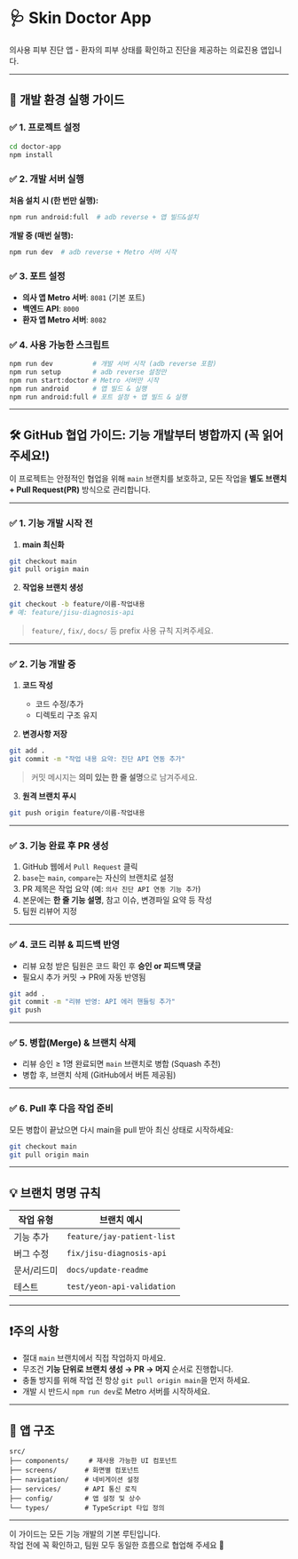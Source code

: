 # 🩺 Skin Doctor App

의사용 피부 진단 앱 - 환자의 피부 상태를 확인하고 진단을 제공하는 의료진용 앱입니다.

---

## 🚀 개발 환경 실행 가이드

### ✅ 1. 프로젝트 설정

```bash
cd doctor-app
npm install
```

### ✅ 2. 개발 서버 실행

**처음 설치 시 (한 번만 실행):**
```bash
npm run android:full  # adb reverse + 앱 빌드&설치
```

**개발 중 (매번 실행):**
```bash
npm run dev  # adb reverse + Metro 서버 시작
```

### ✅ 3. 포트 설정

- **의사 앱 Metro 서버**: `8081` (기본 포트)
- **백엔드 API**: `8000`
- **환자 앱 Metro 서버**: `8082`

### ✅ 4. 사용 가능한 스크립트

```bash
npm run dev          # 개발 서버 시작 (adb reverse 포함)
npm run setup        # adb reverse 설정만
npm run start:doctor # Metro 서버만 시작
npm run android      # 앱 빌드 & 실행
npm run android:full # 포트 설정 + 앱 빌드 & 실행
```

---

## 🛠 GitHub 협업 가이드: 기능 개발부터 병합까지 (꼭 읽어주세요!)

이 프로젝트는 안정적인 협업을 위해 `main` 브랜치를 보호하고, 모든 작업을 **별도 브랜치 + Pull Request(PR)** 방식으로 관리합니다.

---

### ✅ 1. 기능 개발 시작 전

1. **main 최신화**
```bash
git checkout main
git pull origin main
```

2. **작업용 브랜치 생성**
```bash
git checkout -b feature/이름-작업내용
# 예: feature/jisu-diagnosis-api
```
> `feature/`, `fix/`, `docs/` 등 prefix 사용 규칙 지켜주세요.

---

### ✅ 2. 기능 개발 중

1. **코드 작성**
   - 코드 수정/추가
   - 디렉토리 구조 유지

2. **변경사항 저장**
```bash
git add .
git commit -m "작업 내용 요약: 진단 API 연동 추가"
```
> 커밋 메시지는 **의미 있는 한 줄 설명**으로 남겨주세요.

3. **원격 브랜치 푸시**
```bash
git push origin feature/이름-작업내용
```

---

### ✅ 3. 기능 완료 후 PR 생성

1. GitHub 웹에서 `Pull Request` 클릭
2. `base`는 `main`, `compare`는 자신의 브랜치로 설정
3. PR 제목은 작업 요약 (예: `의사 진단 API 연동 기능 추가`)
4. 본문에는 **한 줄 기능 설명**, 참고 이슈, 변경파일 요약 등 작성
5. 팀원 리뷰어 지정

---

### ✅ 4. 코드 리뷰 & 피드백 반영

- 리뷰 요청 받은 팀원은 코드 확인 후 **승인 or 피드백 댓글**
- 필요시 추가 커밋 → PR에 자동 반영됨
```bash
git add .
git commit -m "리뷰 반영: API 에러 핸들링 추가"
git push
```

---

### ✅ 5. 병합(Merge) & 브랜치 삭제

- 리뷰 승인 ≥ 1명 완료되면 `main` 브랜치로 병합 (Squash 추천)
- 병합 후, 브랜치 삭제 (GitHub에서 버튼 제공됨)

---

### ✅ 6. Pull 후 다음 작업 준비

모든 병합이 끝났으면 다시 main을 pull 받아 최신 상태로 시작하세요:
```bash
git checkout main
git pull origin main
```

---

## 💡 브랜치 명명 규칙

| 작업 유형     | 브랜치 예시                      |
|--------------|----------------------------------|
| 기능 추가     | `feature/jay-patient-list`       |
| 버그 수정     | `fix/jisu-diagnosis-api`         |
| 문서/리드미   | `docs/update-readme`             |
| 테스트        | `test/yeon-api-validation`       |

---

## ❗주의 사항

- 절대 `main` 브랜치에서 직접 작업하지 마세요.
- 무조건 **기능 단위로 브랜치 생성 → PR → 머지** 순서로 진행합니다.
- 충돌 방지를 위해 작업 전 항상 `git pull origin main`을 먼저 하세요.
- 개발 시 반드시 `npm run dev`로 Metro 서버를 시작하세요.

---

## 📱 앱 구조

```
src/
├── components/     # 재사용 가능한 UI 컴포넌트
├── screens/       # 화면별 컴포넌트
├── navigation/    # 네비게이션 설정
├── services/      # API 통신 로직
├── config/        # 앱 설정 및 상수
└── types/         # TypeScript 타입 정의
```

---

이 가이드는 모든 기능 개발의 기본 루틴입니다.  
작업 전에 꼭 확인하고, 팀원 모두 동일한 흐름으로 협업해 주세요 🙏
